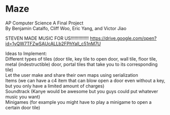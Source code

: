 # Maze
AP Computer Science A Final Project<br />
By Benjamin Catalfo, Cliff Woo, Eric Yang, and Victor Jiao<br />

STEVEN MADE MUSIC FOR US!!!!!!!!!!!!!! https://drive.google.com/open?id=1yQW7TFZwSAUcALLb2FPhYall_c51nM7U <br />

Ideas to Implement:<br />
Different types of tiles (door tile, key tile to open door, wall tile, floor tile, metal (indestructible) door, portal tiles that take you to its corresponding tile)<br />
Let the user make and share their own maps using serialization<br />
Items (we can have a c4 item that can blow open a door even without a key, but you only have a limited amount of charges)<br />
Soundtrack (Kanye would be awesome but you guys could put whatever music you want)<br />
Minigames (for example you might have to play a minigame to open a certain door tile)<br />
